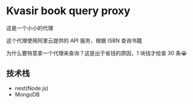 # Kvasir book query proxy

这是一个小小的代理

这个代理使用阿里云提供的 API 服务，根据 ISBN 查询书籍

为什么要特意拿一个代理来查询？这是出于省钱的原因，1 块钱才给查 30 条😭

## 技术栈

- nest(Node.js)
- MongoDB

